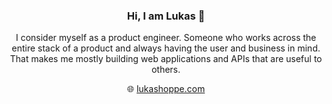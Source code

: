 <div align="center">
<h3>Hi, I am Lukas 👋</h3>
<p>I consider myself as a product engineer. Someone who works across the entire stack of a product and always having the user and business in mind. That makes me mostly building web applications and APIs that are useful to others.</p>
🌐 <a href="https://lukashoppe.com/">lukashoppe.com</a>
</div>
